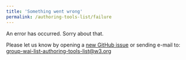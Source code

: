 ```yaml
---
title: 'Something went wrong'
permalink: /authoring-tools-list/failure
---
```


<!-- markdownlint-disable no-inline-html -->

<div style="grid-column: 2 / span 8">

<style>
{% include wai-authoring-tools-list/css/styles.css %}
main > header { grid-column: 2 / span 8; }
</style>

<div class="result-status-message">
<p>An error has occurred. Sorry about that.</p>
<p>Please let us know by opening a <a href="https://github.com/w3c/wai-authoring-tools-list/issues/new">new GitHub issue</a> or sending e-mail to: <a href="mailto:group-wai-list-authoring-tools-tools-list@w3.org?subject=Something%20went%20wrong">group-wai-list-authoring-tools-list@w3.org</a></p>
</div>

</div>
